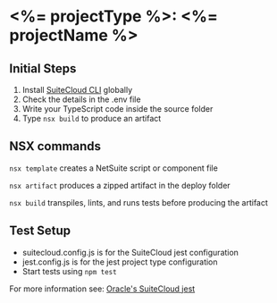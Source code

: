 # <%= projectType %>: <%= projectName %>

## Initial Steps
1) Install [SuiteCloud CLI](https://github.com/oracle/netsuite-suitecloud-sdk/tree/master/packages/node-cli) globally
2) Check the details in the .env file
3) Write your TypeScript code inside the source folder
4) Type `nsx build` to produce an artifact

## NSX commands
`nsx template` creates a NetSuite script or component file

`nsx artifact` produces a zipped artifact in the deploy folder

`nsx build` transpiles, lints, and runs tests before producing the artifact

## Test Setup

- suitecloud.config.js is for the SuiteCloud jest configuration
- jest.config.js is for the jest project type configuration 
- Start tests using `npm test`

For more information see: [Oracle's SuiteCloud jest](https://github.com/oracle/netsuite-suitecloud-sdk/tree/master/packages/unit-testing)